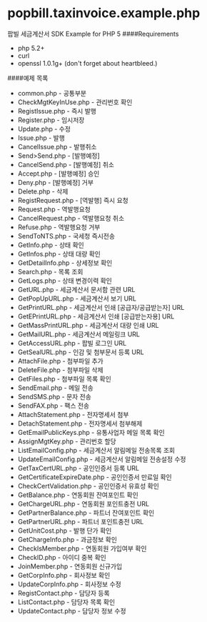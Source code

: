 popbill.taxinvoice.example.php
==============================

팝빌 세금계산서 SDK Example for PHP 5
####Requirements
+ php 5.2+
+ curl
+ openssl 1.0.1g+ (don't forget about heartbleed.)

####예제 목록
+ common.php - 공통부분
+ CheckMgtKeyInUse.php - 관리번호 확인
+ RegistIssue.php - 즉시 발행
+ Register.php - 임시저장
+ Update.php - 수정
+ Issue.php - 발행
+ CancelIssue.php - 발행취소
+ Send>Send.php - [발행예정]
+ CancelSend.php - [발행예정] 취소
+ Accept.php - [발행예정] 승인
+ Deny.php - [발행예정] 거부
+ Delete.php - 삭제
+ RegistRequest.php - [역발행] 즉시 요청
+ Request.php - 역발행요청
+ CancelRequest.php - 역발행요청 취소
+ Refuse.php - 역발행요청 거부
+ SendToNTS.php - 국세청 즉시전송
+ GetInfo.php - 상태 확인
+ GetInfos.php - 상태 대량 확인
+ GetDetailInfo.php - 상세정보 확인
+ Search.php - 목록 조회
+ GetLogs.php - 상태 변경이력 확인
+ GetURL.php - 세금계산서 문서함 관련 URL
+ GetPopUpURL.php - 세금계산서 보기 URL
+ GetPrintURL.php - 세금계산서 인쇄 [공급자/공급받는자] URL
+ GetEPrintURL.php - 세금계산서 인쇄 [공급받는자용] URL
+ GetMassPrintURL.php - 세금계산서 대량 인쇄 URL
+ GetMailURL.php - 세금계산서 메일링크 URL
+ GetAccessURL.php - 팝빌 로그인 URL
+ GetSealURL.php - 인감 및 첨부문서 등록 URL
+ AttachFile.php - 첨부파일 추가
+ DeleteFile.php - 첨부파일 삭제
+ GetFiles.php - 첨부파일 목록 확인
+ SendEmail.php - 메일 전송
+ SendSMS.php - 문자 전송
+ SendFAX.php - 팩스 전송
+ AttachStatement.php - 전자명세서 첨부
+ DetachStatement.php - 전자명세서 첨부해제
+ GetEmailPublicKeys.php - 유통사업자 메일 목록 확인
+ AssignMgtKey.php - 관리번호 할당
+ ListEmailConfig.php - 세금계산서 알림메일 전송목록 조회
+ UpdateEmailConfig.php - 세금계산서 알림메일 전송설정 수정
+ GetTaxCertURL.php - 공인인증서 등록 URL
+ GetCertificateExpireDate.php - 공인인증서 만료일 확인
+ CheckCertValidation.php - 공인인증서 유효성 확인
+ GetBalance.php - 연동회원 잔여포인트 확인
+ GetChargeURL.php - 연동회원 포인트충전 URL
+ GetPartnerBalance.php - 파트너 잔여포인트 확인
+ GetPartnerURL.php - 파트너 포인트충전 URL
+ GetUnitCost.php - 발행 단가 확인
+ GetChargeInfo.php - 과금정보 확인
+ CheckIsMember.php - 연동회원 가입여부 확인
+ CheckID.php - 아이디 중복 확인
+ JoinMember.php - 연동회원 신규가입
+ GetCorpInfo.php - 회사정보 확인
+ UpdateCorpInfo.php - 회사정보 수정
+ RegistContact.php - 담당자 등록
+ ListContact.php - 담당자 목록 확인
+ UpdateContact.php - 담당자 정보 수정